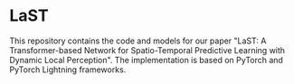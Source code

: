 # LaST
This repository contains the code and models for our paper "LaST: A Transformer-based Network for Spatio-Temporal Predictive Learning with Dynamic Local Perception". The implementation is based on PyTorch and PyTorch Lightning frameworks.

